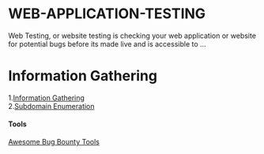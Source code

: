 # WEB-APPLICATION-TESTING
Web Testing, or website testing is checking your web application or website for potential bugs before its made live and is accessible to ...

# Information Gathering
   1.<a href="https://github.com/hackone103/WEB-APPLICATION-TESTING/tree/main/1.%20Information%20Gathering">Information Gathering</a>\
   2.<a href="https://github.com/hackone103/WEB-APPLICATION-TESTING/blob/main/2.Subdomain%20Enumeration">Subdomain Enumeration</a>















   #### Tools
   <a href="https://github.com/vavkamil/awesome-bugbounty-tools#Subdomain-Enumeration">Awesome Bug Bounty Tools</a>
